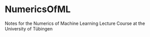# NumericsOfML
Notes for the Numerics of Machine Learning Lecture Course at the University of Tübingen
